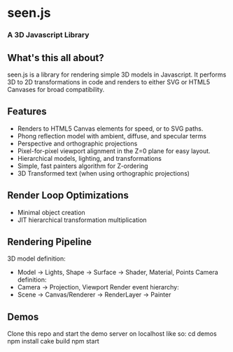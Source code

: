 # seen.js
### A 3D Javascript Library


## What's this all about?
seen.js is a library for rendering simple 3D models in Javascript. It performs 3D to 2D transformations in code and renders to either SVG or HTML5 Canvases for broad compatibility.


## Features
* Renders to HTML5 Canvas elements for speed, or to SVG paths.
* Phong reflection model with ambient, diffuse, and specular terms
* Perspective and orthographic projections
* Pixel-for-pixel viewport alignment in the Z=0 plane for easy layout.
* Hierarchical models, lighting, and transformations
* Simple, fast painters algorithm for Z-ordering
* 3D Transformed text (when using orthographic projections)


## Render Loop Optimizations
* Minimal object creation
* JIT hierarchical transformation multiplication


## Rendering Pipeline
3D model definition:
* Model -> Lights, Shape -> Surface -> Shader, Material, Points
Camera definition:
* Camera -> Projection, Viewport
Render event hierarchy:
* Scene -> Canvas/Renderer -> RenderLayer -> Painter


## Demos
Clone this repo and start the demo server on localhost like so:
  cd demos
  npm install
  cake build
  npm start
